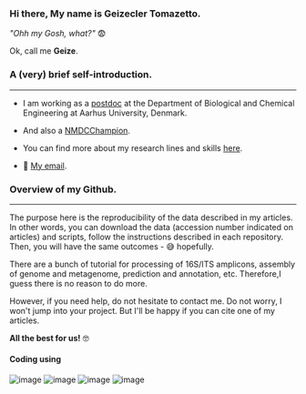

### Hi there, My name is Geizecler Tomazetto.  

*"Ohh my Gosh, what?"* 😨

Ok, call me **Geize**.



### A (very) brief self-introduction.

------------------------------------------------------------------------

-   I am working as a <a href="https://pure.au.dk/portal/en/persons/geizecler-tomazetto(ed7ae466-d9ce-4608-8171-4c3452177cf3).html"> postdoc</a> at the Department of Biological and Chemical Engineering at Aarhus University, Denmark.

-   And also a <a href ="https://microbiomedata.org/nmdc-champions/"> NMDCChampion</a>.

-   You can find more about my research lines and skills <a href="https://geize.github.io">here</a>.

-   📧 <a href = "mailto:geizetomazetto@gmail.com"> My email</a>.



### Overview of my Github.
------------------------------------------------------------------------
The purpose here is the reproducibility of the data described in my articles. In other words, you can download the data (accession number indicated on articles) and scripts, follow the instructions described in each repository. Then, you will have the same outcomes - 😅 hopefully.

There are a bunch of tutorial for processing of 16S/ITS amplicons, assembly of genome and metagenome, prediction and annotation, etc. Therefore,I guess there is no reason to do more.

However, if you need help, do not hesitate to contact me. Do not worry, I won't jump into your project. But I'll be happy if you can cite one of my articles.


**All the best for us!** 🤓


#### Coding using

          
![image](https://img.shields.io/badge/Bash%20Script-121011?style=for-the-badge&logo=gnu-bash&logoColor=white) 
![image](https://img.shields.io/badge/Python-14354C?style=for-the-badge&logo=python&logoColor=blue) 
![image](https://img.shields.io/badge/R-276DC3?style=for-the-badge&logo=r&logoColor=white) 
![image](https://img.shields.io/badge/Markdown-000000?style=for-the-badge&logo=markdown&logoColor=white)


